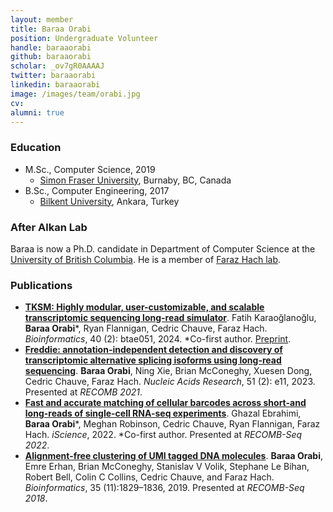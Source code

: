 ```yaml
---
layout: member
title: Baraa Orabi
position: Undergraduate Volunteer
handle: baraaorabi
github: baraaorabi
scholar: _ov7gR0AAAAJ
twitter: baraaorabi
linkedin: baraaorabi
image: /images/team/orabi.jpg
cv: 
alumni: true
---
```


### Education

- M.Sc., Computer Science, 2019
  - [Simon Fraser University](http://www.cs.sfu.ca), Burnaby, BC, Canada
- B.Sc., Computer Engineering, 2017 
  - [Bilkent University](http://www.cs.bilkent.edu.tr/), Ankara, Turkey

### After Alkan Lab

Baraa is now a Ph.D. candidate in Department of Computer Science at the [University of British Columbia](https://www.cs.ubc.ca/). He is a member of [Faraz Hach lab](https://hachlab.org/). 

### Publications

- [**TKSM: Highly modular, user-customizable, and scalable transcriptomic sequencing long-read simulator**](https://academic.oup.com/bioinformatics/article/40/2/btae051/7589926).
Fatih Karaoğlanoğlu, **Baraa Orabi**\*, Ryan Flannigan, Cedric Chauve, Faraz Hach.
*Bioinformatics*, 40 (2): btae051, 2024. *Co-first author. [Preprint](https://doi.org/10.1101/2023.06.12.544410). 
- [**Freddie: annotation-independent detection and discovery of transcriptomic alternative splicing isoforms using long-read sequencing**](https://academic.oup.com/nar/article/51/2/e11/6882131).
**Baraa Orabi**, Ning Xie, Brian McConeghy, Xuesen Dong, Cedric Chauve, Faraz Hach.
*Nucleic Acids Research*, 51 (2): e11, 2023. Presented at *RECOMB 2021*.
- [**Fast and accurate matching of cellular barcodes across short-and long-reads of single-cell RNA-seq experiments**](https://www.sciencedirect.com/science/article/pii/S258900422200801X).
Ghazal Ebrahimi, **Baraa Orabi**\*, Meghan Robinson, Cedric Chauve, Ryan Flannigan, Faraz Hach.
*iScience*, 2022. \*Co-first author. Presented at *RECOMB-Seq 2022*.
- [**Alignment-free clustering of UMI tagged DNA molecules**](https://academic.oup.com/bioinformatics/article/35/11/1829/5142725).
**Baraa Orabi**, Emre Erhan, Brian McConeghy, Stanislav V Volik, Stephane Le Bihan, Robert Bell, Colin C Collins, Cedric Chauve, and Faraz Hach. *Bioinformatics*, 35 (11):1829–1836, 2019. Presented at *RECOMB-Seq 2018*.
